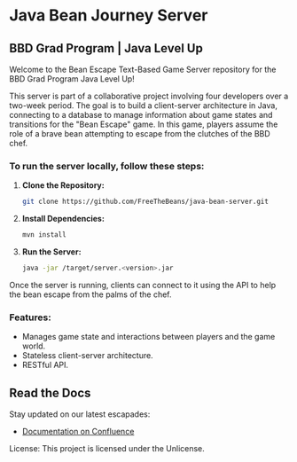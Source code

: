 # Java Bean Journey Server
## BBD Grad Program | Java Level Up

Welcome to the Bean Escape Text-Based Game Server repository for the BBD Grad Program Java Level Up!

This server is part of a collaborative project involving four developers over a two-week period. The goal is to build a client-server architecture in Java, connecting to a database to manage information about game states and transitions for the "Bean Escape" game. In this game, players assume the role of a brave bean attempting to escape from the clutches of the BBD chef.

### To run the server locally, follow these steps:

1. **Clone the Repository:**
   ```bash
   git clone https://github.com/FreeTheBeans/java-bean-server.git

2. **Install Dependencies:**
   ```bash
   mvn install

4. **Run the Server:**
   ```bash
   java -jar /target/server.<version>.jar

Once the server is running, clients can connect to it using the API to help the bean escape from the palms of the chef.

### Features:

- Manages game state and interactions between players and the game world.
- Stateless client-server architecture.
- RESTful API.


## Read the Docs

Stay updated on our latest escapades:
- [Documentation on Confluence](https://thebeanteam.atlassian.net/wiki/spaces/FreeTheBea/overview?homepageId=295008)

License: This project is licensed under the Unlicense.
